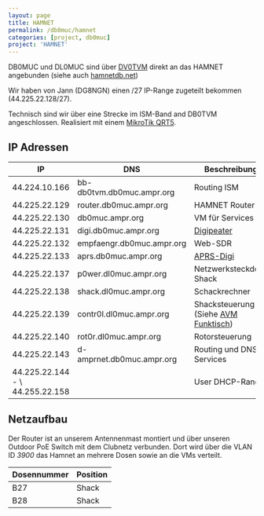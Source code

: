 ```yaml
---
layout: page
title: HAMNET
permalink: /db0muc/hamnet
categories: [project, db0muc]
project: 'HAMNET'
---
```


DB0MUC und DL0MUC sind über [DV0TVM](http://hamnetdb.net/?m=as&q=db0tvm) direkt an das HAMNET angebunden (siehe auch [hamnetdb.net](http://hamnetdb.net/?m=as&q=db0muc))

Wir haben von Jann (DG8NGN) einen /27 IP-Range zugeteilt bekommen (44.225.22.128/27).

Technisch sind wir über eine Strecke im ISM-Band and DB0TVM angeschlossen. Realisiert mit einem [MikroTik QRT5](https://routerboard.com/rb911g-5hpnd-qrt).

## IP Adressen

| IP            | DNS                        | Beschreibung                                               | aktiv |
| ------------- | -------------------------- | ---------------------------------------------------------- | ----- |
| 44.224.10.166 | bb-db0tvm.db0muc.ampr.org  | Routing ISM                                                | ja    |
| 44.225.22.129 | router.db0muc.ampr.org     | HAMNET Router                                              | ja    |
| 44.225.22.130 | db0muc.ampr.org            | VM für Services                                            | ja    |
| 44.225.22.131 | digi.db0muc.ampr.org       | [Digipeater](/db0muc/digipeater.html)                      | nein  |
| 44.225.22.132 | empfaengr.db0muc.ampr.org  | Web-SDR                                                    | nein  |
| 44.225.22.133 | aprs.db0muc.ampr.org       | [APRS-Digi](/db0muc/aprs.html)                            | ja    |
| 44.225.22.137 | p0wer.dl0muc.ampr.org      | Netzwerksteckdose Shack                                    | nein  |
| 44.225.22.138 | shack.dl0muc.ampr.org      | Schackrechner                                              | -
| 44.225.22.139 | contr0l.dl0muc.ampr.org    | Shacksteuerung (Siehe [AVM Funktisch](/projects/avm.html)) | nein  |
| 44.225.22.140 | rot0r.dl0muc.ampr.org      | Rotorsteuerung                                             | nein  |
| 44.225.22.143 | d-amprnet.db0muc.ampr.org  | Routing und DNS Services                                   | ja    |
| 44.225.22.144 - \\ 44.255.22.158 |         | User DHCP-Range                                            | -     |


## Netzaufbau

Der Router ist an unserem Antennenmast montiert und über unseren Outdoor PoE Switch mit dem Clubnetz verbunden. Dort wird über die VLAN ID *3900* das Hamnet an mehrere Dosen sowie an die VMs verteilt.

| Dosennummer | Position |
| ----------- | -------- |
| B27         | Shack    |
| B28         | Shack    |